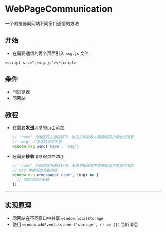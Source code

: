 # WebPageCommunication
一个浏览器同网站不同窗口通信的方法

## 开始
* 在需要通信的两个页面引入 `msg.js` 文件
```
<script src="./msg.js"></script>
```

## 条件
* 同浏览器
* 同网站


## 教程

* 在需要**发送**消息的页面添加
  ```javascript
  // 'name' 为通信双方通信标识，发送方和接收方需要相同才能收到消息
  // 'msg' 为发送的消息内容
  window.msg.send('name', 'msg')
  ```
  
* 在需要**接收**消息的页面添加
  ```javascript
  // 'name' 为通信双方通信标识，发送方和接收方需要相同才能收到消息
  // msg 为收到的消息内容
  window.msg.onmessage('name', (msg) => {
    // 收到消息后处理
  })
  ```
  
---
## 实现原理
* 同网站在不同窗口中共享 `window.localStorage`
* 使用 `window.addEventListener('storage', () => {})` 监听消息
